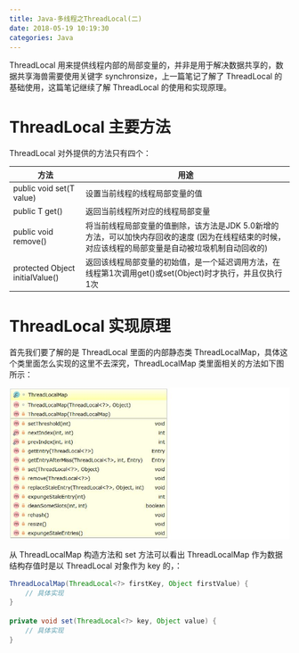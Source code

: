 ```yaml
---
title: Java-多线程之ThreadLocal(二)
date: 2018-05-19 10:19:30
categories: Java
---
```


ThreadLocal 用来提供线程内部的局部变量的，并非是用于解决数据共享的，数据共享海兽需要使用关键字 synchronsize，上一篇笔记了解了 ThreadLocal 的基础使用，这篇笔记继续了解 ThreadLocal 的使用和实现原理。

# ThreadLocal 主要方法

ThreadLocal 对外提供的方法只有四个：

| 方法 | 用途 |
| --- | --- |
| public void set(T value) | 设置当前线程的线程局部变量的值 |
| public T get() | 返回当前线程所对应的线程局部变量 |
| public void remove() | 将当前线程局部变量的值删除，该方法是JDK 5.0新增的方法，可以加快内存回收的速度 (因为在线程结束的时候，对应该线程的局部变量是自动被垃圾机制自动回收的) |
| protected Object initialValue() | 返回该线程局部变量的初始值，是一个延迟调用方法，在线程第1次调用get()或set(Object)时才执行，并且仅执行1次 |

<!-- more  -->

# ThreadLocal 实现原理

首先我们要了解的是 ThreadLocal 里面的内部静态类 ThreadLocalMap，具体这个类里面怎么实现的这里不去深究，ThreadLocalMap 类里面相关的方法如下图所示：

![IMAGE](Java-多线程之ThreadLocal(二)/20180521133228.jpg)

从 ThreadLocalMap 构造方法和 set 方法可以看出 ThreadLocalMap 作为数据结构存值时是以 ThreadLocal 对象作为 key 的，：

```java
ThreadLocalMap(ThreadLocal<?> firstKey, Object firstValue) {
    // 具体实现
}

private void set(ThreadLocal<?> key, Object value) {
    // 具体实现
}
```